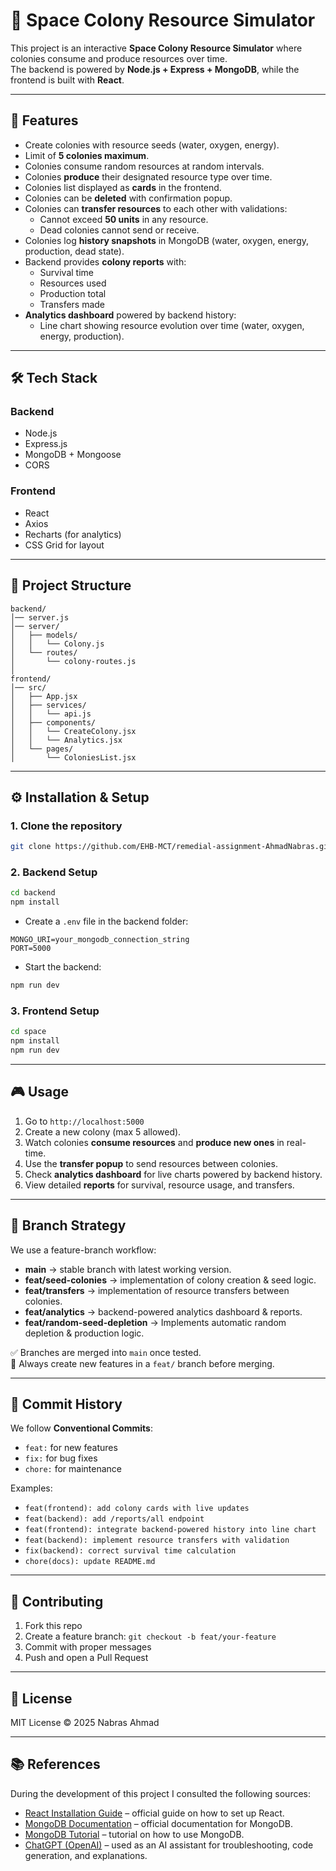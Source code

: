# 🚀 Space Colony Resource Simulator

This project is an interactive **Space Colony Resource Simulator** where colonies consume and produce resources over time.  
The backend is powered by **Node.js + Express + MongoDB**, while the frontend is built with **React**.

---

## 📌 Features
- Create colonies with resource seeds (water, oxygen, energy).
- Limit of **5 colonies maximum**.
- Colonies consume random resources at random intervals.
- Colonies **produce** their designated resource type over time.
- Colonies list displayed as **cards** in the frontend.
- Colonies can be **deleted** with confirmation popup.
- Colonies can **transfer resources** to each other with validations:
  - Cannot exceed **50 units** in any resource.
  - Dead colonies cannot send or receive.
- Colonies log **history snapshots** in MongoDB (water, oxygen, energy, production, dead state).
- Backend provides **colony reports** with:
  - Survival time
  - Resources used
  - Production total
  - Transfers made
- **Analytics dashboard** powered by backend history:
  - Line chart showing resource evolution over time (water, oxygen, energy, production).

---

## 🛠️ Tech Stack
### Backend
- Node.js
- Express.js
- MongoDB + Mongoose
- CORS

### Frontend
- React
- Axios
- Recharts (for analytics)
- CSS Grid for layout

---

## 📂 Project Structure

```
backend/
│── server.js
│── server/
│   ├── models/
│   │   └── Colony.js
│   └── routes/
│       └── colony-routes.js
│
frontend/
│── src/
│   ├── App.jsx
│   ├── services/
│   │   └── api.js
│   ├── components/
│   │   └── CreateColony.jsx
│   │   └── Analytics.jsx
│   └── pages/
│       └── ColoniesList.jsx
```

---

## ⚙️ Installation & Setup

### 1. Clone the repository
```bash
git clone https://github.com/EHB-MCT/remedial-assignment-AhmadNabras.git
```

### 2. Backend Setup
```bash
cd backend
npm install
```
- Create a `.env` file in the backend folder:
```
MONGO_URI=your_mongodb_connection_string
PORT=5000
```
- Start the backend:
```bash
npm run dev
```

### 3. Frontend Setup
```bash
cd space
npm install
npm run dev
```

---

## 🎮 Usage
1. Go to `http://localhost:5000`
2. Create a new colony (max 5 allowed).
3. Watch colonies **consume resources** and **produce new ones** in real-time.
4. Use the **transfer popup** to send resources between colonies.
5. Check **analytics dashboard** for live charts powered by backend history.
6. View detailed **reports** for survival, resource usage, and transfers.

---

## 🌿 Branch Strategy

We use a feature-branch workflow:

- **main** → stable branch with latest working version.  
- **feat/seed-colonies** → implementation of colony creation & seed logic.  
- **feat/transfers** → implementation of resource transfers between colonies.  
- **feat/analytics** → backend-powered analytics dashboard & reports.  
- **feat/random-seed-depletion** → Implements automatic random depletion & production logic.  

✅ Branches are merged into `main` once tested.  
🚀 Always create new features in a `feat/` branch before merging.

---

## 📖 Commit History
We follow **Conventional Commits**:
- `feat:` for new features  
- `fix:` for bug fixes  
- `chore:` for maintenance  

Examples:
- `feat(frontend): add colony cards with live updates`
- `feat(backend): add /reports/all endpoint`
- `feat(frontend): integrate backend-powered history into line chart`
- `feat(backend): implement resource transfers with validation`
- `fix(backend): correct survival time calculation`
- `chore(docs): update README.md`

---

## 🤝 Contributing
1. Fork this repo
2. Create a feature branch: `git checkout -b feat/your-feature`
3. Commit with proper messages
4. Push and open a Pull Request

---

## 📜 License
MIT License © 2025 Nabras Ahmad

---

## 📚 References

During the development of this project I consulted the following sources:

- [React Installation Guide](https://react.dev/learn/installation) – official guide on how to set up React.
- [MongoDB Documentation](https://www.mongodb.com/docs/languages/javascript/) – official documentation for MongoDB.
- [MongoDB Tutorial](https://www.youtube.com/watch?v=TtjqEe-ktHY) – tutorial on how to use MongoDB.
- [ChatGPT (OpenAI)](https://chatgpt.com/share/68a28fcc-dac8-8012-b4e5-700bc8a45bef) – used as an AI assistant for troubleshooting, code generation, and explanations.
